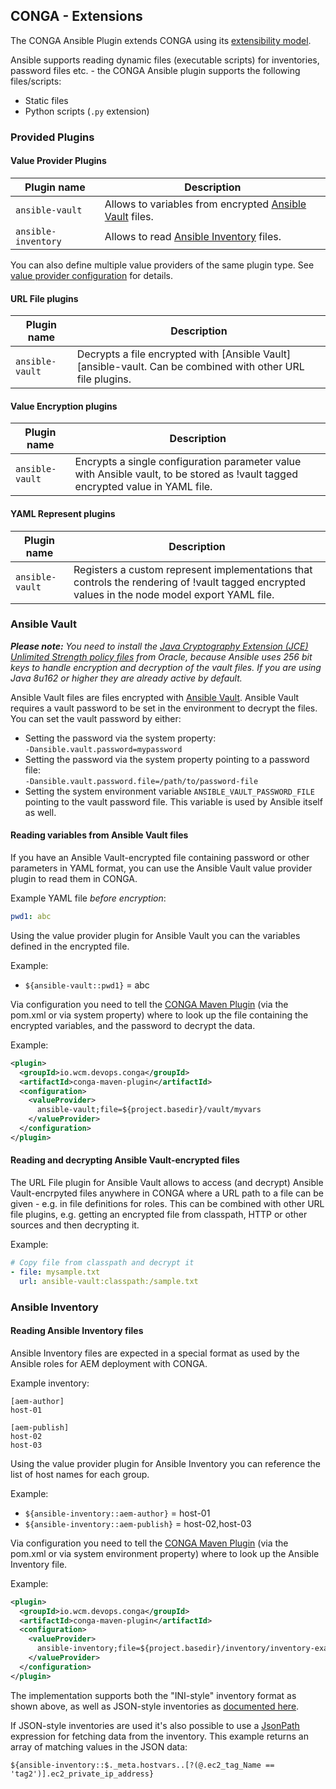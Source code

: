 ## CONGA - Extensions

The CONGA Ansible Plugin extends CONGA using its [extensibility model][conga-extensibility].

Ansible supports reading dynamic files (executable scripts) for inventories, password files etc. - the CONGA Ansible plugin supports the following files/scripts:

* Static files
* Python scripts (`.py` extension)


### Provided Plugins

#### Value Provider Plugins

| Plugin name         | Description
|---------------------|-------------
| `ansible-vault`     | Allows to variables from encrypted [Ansible Vault][ansible-vault] files.
| `ansible-inventory` | Allows to read [Ansible Inventory][ansible-inventory] files.


You can also define multiple value providers of the same plugin type. See [value provider configuration][conga-maven-plugin-valueprovider] for details.

#### URL File plugins

| Plugin name         | Description
|---------------------|-------------
| `ansible-vault`     | Decrypts a file encrypted with [Ansible Vault][ansible-vault. Can be combined with other URL file plugins.


#### Value Encryption plugins

| Plugin name         | Description
|---------------------|-------------
| `ansible-vault`     | Encrypts a single configuration parameter value with Ansible vault, to be stored as !vault tagged encrypted value in YAML file.


#### YAML Represent plugins

| Plugin name         | Description
|---------------------|-------------
| `ansible-vault`     | Registers a custom represent implementations that controls the rendering of !vault tagged encrypted values in the node model export YAML file.


### Ansible Vault

_**Please note:** You need to install the [Java Cryptography Extension (JCE) Unlimited Strength policy files][jce-policy] from Oracle, because Ansible uses 256 bit keys to handle encryption and decryption of the vault files. If you are using Java 8u162 or higher they are already active by default._

Ansible Vault files are files encrypted with [Ansible Vault][ansible-vault]. Ansible Vault requires a vault password to be set in the environment to decrypt the files. You can set the vault password by either:

* Setting the password via the system property:<br/>
  `-Dansible.vault.password=mypassword`
* Setting the password via the system property pointing to a password file:<br/>
  `-Dansible.vault.password.file=/path/to/password-file`
* Setting the system environment variable `ANSIBLE_VAULT_PASSWORD_FILE` pointing to the vault password file. This variable is used by Ansible itself as well.


#### Reading variables from Ansible Vault files

If you have an Ansible Vault-encrypted file containing password or other parameters in YAML format, you can use the Ansible Vault value provider plugin to read them in CONGA.

Example YAML file *before encryption*:

```yaml
pwd1: abc
```

Using the value provider plugin for Ansible Vault you can the variables defined in the encrypted file.

Example:

* `${ansible-vault::pwd1}` = abc

Via configuration you need to tell the [CONGA Maven Plugin][conga-maven-plugin] (via the pom.xml or via system property) where to look up the file containing the encrypted variables, and the password to decrypt the data.

Example:

```xml
<plugin>
  <groupId>io.wcm.devops.conga</groupId>
  <artifactId>conga-maven-plugin</artifactId>
  <configuration>
    <valueProvider>
      ansible-vault;file=${project.basedir}/vault/myvars
    </valueProvider>
  </configuration>
</plugin>
```


#### Reading and decrypting Ansible Vault-encrypted files

The URL File plugin for Ansible Vault allows to access (and decrypt) Ansible Vault-encrpyted files anywhere in CONGA where a URL path to a file can be given - e.g. in file definitions for roles. This can be combined with other URL file plugins, e.g. getting an encrypted file from classpath, HTTP or other sources and then decrypting it.

Example:

```yaml
# Copy file from classpath and decrypt it
- file: mysample.txt
  url: ansible-vault:classpath:/sample.txt
```


### Ansible Inventory

#### Reading Ansible Inventory files

Ansible Inventory files are expected in a special format as used by the Ansible roles for AEM deployment with CONGA.

Example inventory:

```
[aem-author]
host-01

[aem-publish]
host-02
host-03
```

Using the value provider plugin for Ansible Inventory you can reference the list of host names for each group.

Example:

* `${ansible-inventory::aem-author}` = host-01
* `${ansible-inventory::aem-publish}` = host-02,host-03

Via configuration you need to tell the [CONGA Maven Plugin][conga-maven-plugin] (via the pom.xml or via system environment property) where to look up the Ansible Inventory file.

Example:

```xml
<plugin>
  <groupId>io.wcm.devops.conga</groupId>
  <artifactId>conga-maven-plugin</artifactId>
  <configuration>
    <valueProvider>
      ansible-inventory;file=${project.basedir}/inventory/inventory-example
    </valueProvider>
  </configuration>
</plugin>
```

The implementation supports both the "INI-style" inventory format as shown above, as well as JSON-style inventories as [documented here][ansible-inventory-developing].

If JSON-style inventories are used it's also possible to use a [JsonPath][json-path] expression for fetching data from the inventory. This example returns an array of matching values in the JSON data:

```
${ansible-inventory::$._meta.hostvars..[?(@.ec2_tag_Name == 'tag2')].ec2_private_ip_address}
```


[conga-extensibility]: http://devops.wcm.io/conga/extensibility.html
[ansible-inventory]: http://docs.ansible.com/ansible/latest/intro_inventory.html
[ansible-inventory-developing]: http://docs.ansible.com/ansible/latest/dev_guide/developing_inventory.html
[ansible-vault]: https://docs.ansible.com/ansible/latest/vault.html
[conga-maven-plugin]: http://devops.wcm.io/conga/tooling/conga-maven-plugin/plugin-info.html
[conga-maven-plugin-valueprovider]: http://devops.wcm.io/conga/tooling/conga-maven-plugin/generate-mojo.html#valueProvider
[jce-policy]: http://www.oracle.com/technetwork/java/javase/downloads/jce8-download-2133166.html
[json-path]: https://github.com/json-path/JsonPath
